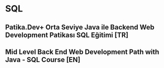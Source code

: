 # SQL
## Patika.Dev+ Orta Seviye Java ile Backend Web Development Patikası SQL Eğitimi [TR]
## Mid Level Back End Web Development Path with Java - SQL Course [EN]
